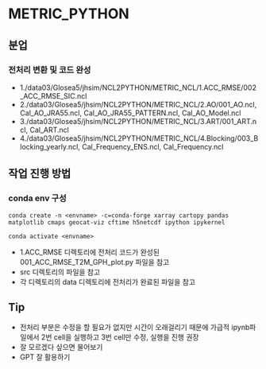 # METRIC_PYTHON

## 분업
### 전처리 변환 및 코드 완성
* 1./data03/Glosea5/jhsim/NCL2PYTHON/METRIC_NCL/1.ACC_RMSE/002_ACC_RMSE_SIC.ncl
* 2./data03/Glosea5/jhsim/NCL2PYTHON/METRIC_NCL/2.AO/001_AO.ncl, Cal_AO_JRA55.ncl, Cal_AO_JRA55_PATTERN.ncl, Cal_AO_Model.ncl
* 3./data03/Glosea5/jhsim/NCL2PYTHON/METRIC_NCL/3.ART/001_ART.ncl, Cal_ART.ncl
* 4./data03/Glosea5/jhsim/NCL2PYTHON/METRIC_NCL/4.Blocking/003_Blocking_yearly.ncl, Cal_Frequency_ENS.ncl, Cal_Frequency.ncl

## 작업 진행 방법
### conda env 구성
```
conda create -n <envname> -c=conda-forge xarray cartopy pandas matplotlib cmaps geocat-viz cftime h5netcdf ipython ipykernel

conda activate <envname>
```
* 1.ACC_RMSE 디렉토리에 전처리 코드가 완성된 001_ACC_RMSE_T2M_GPH_plot.py 파일을 참고
* src 디렉토리의 파일을 참고
* 각 디렉토리의 data 디렉토리에 전처리가 완료된 파일을 참고

## Tip
* 전처리 부분은 수정을 할 필요가 없지만 시간이 오래걸리기 때문에 가급적 ipynb파일에서 2번 cell을 실행하고 3번 cell만 수정, 실행을 진행 권장
* 잘 모르겠다 싶으면 물어보기
* GPT 잘 활용하기